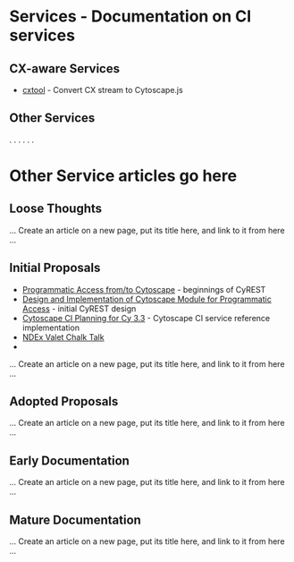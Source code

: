 # Services - Documentation on CI services

## CX-aware Services
* [cxtool](https://github.com/cyService/service-cxtool) - Convert CX stream to Cytoscape.js

## Other Services

.
.
.
.
.
.








# Other Service articles go here

## Loose Thoughts
... Create an article on a new page, put its title here, and link to it from here ...

## Initial Proposals
* [Programmatic Access from/to Cytoscape](https://docs.google.com/document/d/18Xyv7c3V2cheWgFqnI3qwxz3FWU8t7U4kIaMuqwLFSg/edit) - beginnings of CyREST
* [Design and Implementation of Cytoscape Module for Programmatic Access](https://docs.google.com/document/d/1Za8HUDrvxF7yzsdvWT64gxThcrpoxCIoTI5HT0_F164/edit#) - initial CyREST design
* [Cytoscape CI Planning for Cy 3.3](https://docs.google.com/document/d/1qyM3ijXY3K_RzuUVM61w1IQJ0SqXeQ217TrMi0TdqpU/edit#heading=h.7n8tsvrqcr3s) - Cytoscape CI service reference implementation
* [NDEx Valet Chalk Talk]()
* 

... Create an article on a new page, put its title here, and link to it from here ...

## Adopted Proposals
... Create an article on a new page, put its title here, and link to it from here ...

## Early Documentation
... Create an article on a new page, put its title here, and link to it from here ...

## Mature Documentation
... Create an article on a new page, put its title here, and link to it from here ...


